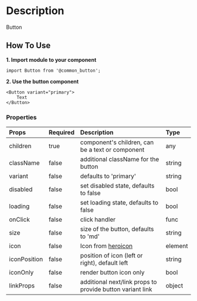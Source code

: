 # Description

Button

## How To Use

**1. Import module to your component**
```node
import Button from '@common_button';
```

**2. Use the button component**

```node
<Button variant="primary">
    Text
</Button>
```

### Properties
| Props       | Required | Description | Type |
| :---        | :---     | :---        |:---  |
| children       | true    | component's children, can be a text or component | any |
| className       | false    | additional className for the button | string |
| variant       | false    | defaults to 'primary' | string |
| disabled       | false    | set disabled state, defaults to false | bool |
| loading       | false    | set loading state, defaults to false | bool |
| onClick       | false    | click handler | func |
| size       | false    | size of the button, defaults to 'md' | string |
| icon | false | Icon from [heroicon]("https://unpkg.com/browse/@heroicons/react@2.0.18/24/outline/")  | element |
|iconPosition | false | position of icon (left or right), default left | string |
| iconOnly | false | render button icon only | bool |
|linkProps | false | additional next/link props to provide button variant link | object|
